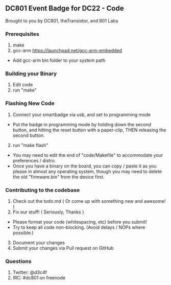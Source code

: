 ## DC801 Event Badge for DC22 - Code

Brought to you by DC801, theTransistor, and 801 Labs

### Prerequisites

1. make
2. gcc-arm  https://launchpad.net/gcc-arm-embedded
  * Add gcc-arm bin folder to your system path


### Building your Binary

1. Edit code
2. run "make"


### Flashing New Code

1. Connect your smartbadge via usb, and set to programming mode
  * Put the badge in programming mode by holding down the second button, and hitting the reset button with a paper-clip, THEN releasing the second button.
2. run "make flash"
  * You may need to edit the end of "code/Makefile" to accommodate your preferences / distro.
  * Once you have a binary on the board, you can copy / paste it as you please in almost any operating system, though you may need to delete the old "firmware.bin" from the device first.


### Contributing to the codebase

1. Check out the todo.md ( Or come up with something new and awesome! )
2. Fix our stuff! ( Seriously, Thanks )
  * Please format your code (whitespacing, etc) before you submit!
  * Try to keep all code non-blocking. (Avoid delays / NOPs where possible.)
3. Document your changes
4. Submit your changes via Pull request on GitHub


### Questions

1. Twitter: @d3c4f
2. IRC: #dc801 on freenode
